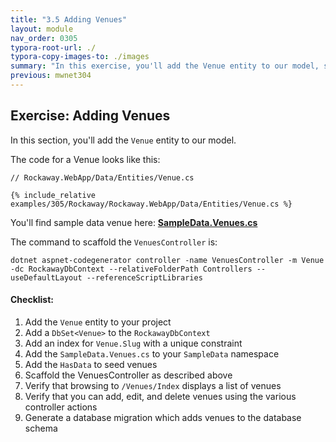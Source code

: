 ```yaml
---
title: "3.5 Adding Venues"
layout: module
nav_order: 0305
typora-root-url: ./
typora-copy-images-to: ./images
summary: "In this exercise, you'll add the Venue entity to our model, scaffold the controllers, create sample data, and set up the database migrations for it."
previous: mwnet304
---
```


## Exercise: Adding Venues

In this section, you'll add the `Venue` entity to our model.

The code for a Venue looks like this:

```
// Rockaway.WebApp/Data/Entities/Venue.cs

{% include_relative examples/305/Rockaway/Rockaway.WebApp/Data/Entities/Venue.cs %}
```

You'll find sample data venue here: **[SampleData.Venues.cs](examples/305/Rockaway/Rockaway.WebApp/Data/Sample/SampleData.Venues.cs)**

The command to scaffold the `VenuesController` is:

```dotnetcli
dotnet aspnet-codegenerator controller -name VenuesController -m Venue -dc RockawayDbContext --relativeFolderPath Controllers --useDefaultLayout --referenceScriptLibraries
```

#### Checklist:

1. Add the `Venue` entity to your project
2. Add a `DbSet<Venue>` to the `RockawayDbContext`
3. Add an index for `Venue.Slug` with a unique constraint
4. Add the `SampleData.Venues.cs` to your `SampleData` namespace
5. Add the `HasData` to seed venues
6. Scaffold the VenuesController as described above
7. Verify that browsing to `/Venues/Index` displays a list of venues
8. Verify that you can add, edit, and delete venues using the various controller actions
9. Generate a database migration which adds venues to the database schema



